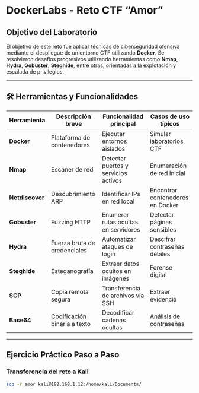 #  DockerLabs - Reto CTF “Amor”

##  Objetivo del Laboratorio

El objetivo de este reto fue aplicar técnicas de ciberseguridad ofensiva mediante el despliegue de un entorno CTF utilizando **Docker**. Se resolvieron desafíos progresivos utilizando herramientas como **Nmap**, **Hydra**, **Gobuster**, **Steghide**, entre otras, orientadas a la explotación y escalada de privilegios.

---

## 🛠 Herramientas y Funcionalidades

| Herramienta   | Descripción breve             | Funcionalidad principal               | Casos de uso típicos                  |
|---------------|-------------------------------|---------------------------------------|---------------------------------------|
| **Docker**    | Plataforma de contenedores     | Ejecutar entornos aislados            | Simular laboratorios CTF              |
| **Nmap**      | Escáner de red                 | Detectar puertos y servicios activos  | Enumeración de red inicial            |
| **Netdiscover** | Descubrimiento ARP           | Identificar IPs en red local          | Encontrar contenedores en Docker      |
| **Gobuster**  | Fuzzing HTTP                   | Enumerar rutas ocultas en servidores  | Detectar páginas sensibles            |
| **Hydra**     | Fuerza bruta de credenciales   | Automatizar ataques de login          | Descifrar contraseñas débiles         |
| **Steghide**  | Esteganografía                 | Extraer datos ocultos en imágenes     | Forense digital                       |
| **SCP**       | Copia remota segura            | Transferencia de archivos vía SSH     | Extraer evidencia                     |
| **Base64**    | Codificación binaria a texto   | Decodificar cadenas ocultas           | Análisis de contraseñas               |

---

##  Ejercicio Práctico Paso a Paso

###  Transferencia del reto a Kali

```bash
scp -r amor kali@192.168.1.12:/home/kali/Documents/













